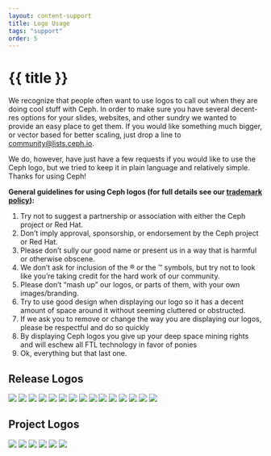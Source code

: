 ```yaml
---
layout: content-support
title: Logo Usage
tags: "support"
order: 5
---
```


# {{ title }}

We recognize that people often want to use logos to call out when they are doing cool stuff with Ceph. In order to make sure you have several decent-res options for your slides, websites, and other sundry we wanted to provide an easy place to get them. If you would like something much bigger, or vector based for better scaling, just drop a line to community@lists.ceph.io.

We do, however, have just have a few requests if you would like to use the Ceph logo, but we tried to keep it in plain language and relatively simple. Thanks for using Ceph!

<strong>General guidelines for using Ceph logos (for full details see our <u><a href="/en/trademarks/">trademark policy</a></u>):</strong>

<ol>
  <li>Try not to suggest a partnership or association with either the Ceph project or Red Hat.</li>
  <li>Don’t imply approval, sponsorship, or endorsement by the Ceph project or Red Hat.</li>
  <li>Please don’t sully our good name or present us in a way that is harmful or otherwise obscene.</li>
  <li>We don’t ask for inclusion of the ® or the ™ symbols, but try not to look like you’re taking credit for the hard work of our community.</li>
  <li>Please don’t “mash up” our logos, or parts of them, with your own images/branding.</li>
  <li>Try to use good design when displaying our logo so it has a decent amount of space around it without seeming cluttered or obstructed.</li>
  <li>If we ask you to remove or change the way you are displaying our logos, please be respectful and do so quickly</li>
  <li>By displaying Ceph logos you give up your deep space mining rights and will eschew all FTL technology in favor of ponies</li>
  <li>Ok, everything but that last one.</li>
</ol>

<h2>Release Logos</h2>
<div class="grid grid--align-center grid--cols-2 md:grid--cols-3 md:w-3-4">
  <a href="/assets/bitmaps/argonaut.png"><img loading="lazy" src="/assets/bitmaps/argonaut.png" /></a>
  <a href="/assets/bitmaps/bobtail.png"><img loading="lazy" src="/assets/bitmaps/bobtail.png" /></a>
  <a href="/assets/bitmaps/cuttlefish.png"><img loading="lazy" src="/assets/bitmaps/cuttlefish.png" /></a>
  <a href="/assets/bitmaps/dumpling.png"><img loading="lazy" src="/assets/bitmaps/dumpling.png" /></a>
  <a href="/assets/bitmaps/firefly.png"><img loading="lazy" src="/assets/bitmaps/firefly.png" /></a>
  <a href="/assets/bitmaps/giant.png"><img loading="lazy" src="/assets/bitmaps/giant.png" /></a>
  <a href="/assets/bitmaps/hammer.png"><img loading="lazy" src="/assets/bitmaps/hammer.png" /></a>
  <a href="/assets/bitmaps/infernalis.png"><img loading="lazy" src="/assets/bitmaps/infernalis.png" /></a>
  <a href="/assets/bitmaps/jewel.png"><img loading="lazy" src="/assets/bitmaps/jewel.png" /></a>
  <a href="/assets/bitmaps/kraken.png"><img loading="lazy" src="/assets/bitmaps/kraken.png" /></a>
  <a href="/assets/bitmaps/luminous.png"><img loading="lazy" src="/assets/bitmaps/luminous.png" /></a>
  <a href="/assets/bitmaps/mimic.png"><img loading="lazy" src="/assets/bitmaps/mimic.png" /></a>
  <a href="/assets/bitmaps/nautilus.png"><img loading="lazy" src="/assets/bitmaps/nautilus.png" /></a>
  <a href="/assets/bitmaps/octopus.png"><img loading="lazy" src="/assets/bitmaps/octopus.png" /></a>
  <a href="/assets/bitmaps/pacific.png"><img loading="lazy" src="/assets/bitmaps/pacific.png" /></a>
</div>

<h2> Project Logos</h2>
<div class="bg-grey-200 grid grid--align-center grid--cols-2 md:grid--cols-3 md:w-3-4">
  <a href="/assets/bitmaps/Ceph_Logo_Standard_RGB_Reversed_120411_fa.png"><img loading="lazy" src="/assets/bitmaps/Ceph_Logo_Standard_RGB_Reversed_120411_fa.png" /></a>
  <a href="/assets/bitmaps/Ceph_Logo_Standard_RGB_Black_120411_fa.png"><img loading="lazy" src="/assets/bitmaps/Ceph_Logo_Standard_RGB_Black_120411_fa.png" /></a>
  <a href="/assets/bitmaps/Ceph_Logo_Standard_RGB_120411_fa.png"><img loading="lazy" src="/assets/bitmaps/Ceph_Logo_Standard_RGB_120411_fa.png" /></a>
  <a href="/assets/bitmaps/Ceph_Logo_Stacked_aRGB_Black_120411_fa.png"><img loading="lazy" src="/assets/bitmaps/Ceph_Logo_Stacked_aRGB_Black_120411_fa.png" /></a>
  <a href="/assets/bitmaps/Ceph_Logo_Stacked_RGB_120411_fa.png"><img loading="lazy" src="/assets/bitmaps/Ceph_Logo_Stacked_RGB_120411_fa.png" /></a>
  <a href="/assets/bitmaps/Ceph_Logo_Stacked_RGB_Reversed_120411_fa.png"><img loading="lazy" src="/assets/bitmaps/Ceph_Logo_Stacked_RGB_Reversed_120411_fa.png" /></a>
</div>
